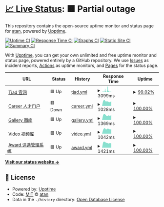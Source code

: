 # [📈 Live Status](https://tanshiqi.github.io/uptime): <!--live status--> **🟧 Partial outage**

This repository contains the open-source uptime monitor and status page for [atan](http://atan.cn), powered by [Upptime](https://github.com/upptime/upptime).

[![Uptime CI](https://github.com/tanshiqi/uptime/workflows/Uptime%20CI/badge.svg)](https://github.com/tanshiqi/uptime/actions?query=workflow%3A%22Uptime+CI%22)
[![Response Time CI](https://github.com/tanshiqi/uptime/workflows/Response%20Time%20CI/badge.svg)](https://github.com/tanshiqi/uptime/actions?query=workflow%3A%22Response+Time+CI%22)
[![Graphs CI](https://github.com/tanshiqi/uptime/workflows/Graphs%20CI/badge.svg)](https://github.com/tanshiqi/uptime/actions?query=workflow%3A%22Graphs+CI%22)
[![Static Site CI](https://github.com/tanshiqi/uptime/workflows/Static%20Site%20CI/badge.svg)](https://github.com/tanshiqi/uptime/actions?query=workflow%3A%22Static+Site+CI%22)
[![Summary CI](https://github.com/tanshiqi/uptime/workflows/Summary%20CI/badge.svg)](https://github.com/tanshiqi/uptime/actions?query=workflow%3A%22Summary+CI%22)

With [Upptime](https://upptime.js.org), you can get your own unlimited and free uptime monitor and status page, powered entirely by a GitHub repository. We use [Issues](https://github.com/tanshiqi/uptime/issues) as incident reports, [Actions](https://github.com/tanshiqi/uptime/actions) as uptime monitors, and [Pages](https://tanshiqi.github.io/uptime) for the status page.

<!--start: status pages-->
<!-- This summary is generated by Upptime (https://github.com/upptime/upptime) -->
<!-- Do not edit this manually, your changes will be overwritten -->
<!-- prettier-ignore -->
| URL | Status | History | Response Time | Uptime |
| --- | ------ | ------- | ------------- | ------ |
| <img alt="" src="https://favicons.githubusercontent.com/www.tjad.cn" height="13"> [Tjad 官网](http://www.tjad.cn) | 🟩 Up | [tjad.yml](https://github.com/tanshiqi/uptime/commits/HEAD/history/tjad.yml) | <details><summary><img alt="Response time graph" src="./graphs/tjad/response-time-week.png" height="20"> 3099ms</summary><br><a href="https://tanshiqi.github.io/uptime/history/tjad"><img alt="Response time 1448" src="https://img.shields.io/endpoint?url=https%3A%2F%2Fraw.githubusercontent.com%2Ftanshiqi%2Fuptime%2FHEAD%2Fapi%2Ftjad%2Fresponse-time.json"></a><br><a href="https://tanshiqi.github.io/uptime/history/tjad"><img alt="24-hour response time 1240" src="https://img.shields.io/endpoint?url=https%3A%2F%2Fraw.githubusercontent.com%2Ftanshiqi%2Fuptime%2FHEAD%2Fapi%2Ftjad%2Fresponse-time-day.json"></a><br><a href="https://tanshiqi.github.io/uptime/history/tjad"><img alt="7-day response time 3099" src="https://img.shields.io/endpoint?url=https%3A%2F%2Fraw.githubusercontent.com%2Ftanshiqi%2Fuptime%2FHEAD%2Fapi%2Ftjad%2Fresponse-time-week.json"></a><br><a href="https://tanshiqi.github.io/uptime/history/tjad"><img alt="30-day response time 1771" src="https://img.shields.io/endpoint?url=https%3A%2F%2Fraw.githubusercontent.com%2Ftanshiqi%2Fuptime%2FHEAD%2Fapi%2Ftjad%2Fresponse-time-month.json"></a><br><a href="https://tanshiqi.github.io/uptime/history/tjad"><img alt="1-year response time 1448" src="https://img.shields.io/endpoint?url=https%3A%2F%2Fraw.githubusercontent.com%2Ftanshiqi%2Fuptime%2FHEAD%2Fapi%2Ftjad%2Fresponse-time-year.json"></a></details> | <details><summary><a href="https://tanshiqi.github.io/uptime/history/tjad">99.02%</a></summary><a href="https://tanshiqi.github.io/uptime/history/tjad"><img alt="All-time uptime 99.36%" src="https://img.shields.io/endpoint?url=https%3A%2F%2Fraw.githubusercontent.com%2Ftanshiqi%2Fuptime%2FHEAD%2Fapi%2Ftjad%2Fuptime.json"></a><br><a href="https://tanshiqi.github.io/uptime/history/tjad"><img alt="24-hour uptime 100.00%" src="https://img.shields.io/endpoint?url=https%3A%2F%2Fraw.githubusercontent.com%2Ftanshiqi%2Fuptime%2FHEAD%2Fapi%2Ftjad%2Fuptime-day.json"></a><br><a href="https://tanshiqi.github.io/uptime/history/tjad"><img alt="7-day uptime 99.02%" src="https://img.shields.io/endpoint?url=https%3A%2F%2Fraw.githubusercontent.com%2Ftanshiqi%2Fuptime%2FHEAD%2Fapi%2Ftjad%2Fuptime-week.json"></a><br><a href="https://tanshiqi.github.io/uptime/history/tjad"><img alt="30-day uptime 97.53%" src="https://img.shields.io/endpoint?url=https%3A%2F%2Fraw.githubusercontent.com%2Ftanshiqi%2Fuptime%2FHEAD%2Fapi%2Ftjad%2Fuptime-month.json"></a><br><a href="https://tanshiqi.github.io/uptime/history/tjad"><img alt="1-year uptime 99.36%" src="https://img.shields.io/endpoint?url=https%3A%2F%2Fraw.githubusercontent.com%2Ftanshiqi%2Fuptime%2FHEAD%2Fapi%2Ftjad%2Fuptime-year.json"></a></details>
| <img alt="" src="https://favicons.githubusercontent.com/careers.tjad.cn" height="13"> [Career 人才门户](http://careers.tjad.cn) | 🟥 Down | [career.yml](https://github.com/tanshiqi/uptime/commits/HEAD/history/career.yml) | <details><summary><img alt="Response time graph" src="./graphs/career/response-time-week.png" height="20"> 1028ms</summary><br><a href="https://tanshiqi.github.io/uptime/history/career"><img alt="Response time 1119" src="https://img.shields.io/endpoint?url=https%3A%2F%2Fraw.githubusercontent.com%2Ftanshiqi%2Fuptime%2FHEAD%2Fapi%2Fcareer%2Fresponse-time.json"></a><br><a href="https://tanshiqi.github.io/uptime/history/career"><img alt="24-hour response time 1011" src="https://img.shields.io/endpoint?url=https%3A%2F%2Fraw.githubusercontent.com%2Ftanshiqi%2Fuptime%2FHEAD%2Fapi%2Fcareer%2Fresponse-time-day.json"></a><br><a href="https://tanshiqi.github.io/uptime/history/career"><img alt="7-day response time 1028" src="https://img.shields.io/endpoint?url=https%3A%2F%2Fraw.githubusercontent.com%2Ftanshiqi%2Fuptime%2FHEAD%2Fapi%2Fcareer%2Fresponse-time-week.json"></a><br><a href="https://tanshiqi.github.io/uptime/history/career"><img alt="30-day response time 1036" src="https://img.shields.io/endpoint?url=https%3A%2F%2Fraw.githubusercontent.com%2Ftanshiqi%2Fuptime%2FHEAD%2Fapi%2Fcareer%2Fresponse-time-month.json"></a><br><a href="https://tanshiqi.github.io/uptime/history/career"><img alt="1-year response time 1119" src="https://img.shields.io/endpoint?url=https%3A%2F%2Fraw.githubusercontent.com%2Ftanshiqi%2Fuptime%2FHEAD%2Fapi%2Fcareer%2Fresponse-time-year.json"></a></details> | <details><summary><a href="https://tanshiqi.github.io/uptime/history/career">100.00%</a></summary><a href="https://tanshiqi.github.io/uptime/history/career"><img alt="All-time uptime 99.95%" src="https://img.shields.io/endpoint?url=https%3A%2F%2Fraw.githubusercontent.com%2Ftanshiqi%2Fuptime%2FHEAD%2Fapi%2Fcareer%2Fuptime.json"></a><br><a href="https://tanshiqi.github.io/uptime/history/career"><img alt="24-hour uptime 99.99%" src="https://img.shields.io/endpoint?url=https%3A%2F%2Fraw.githubusercontent.com%2Ftanshiqi%2Fuptime%2FHEAD%2Fapi%2Fcareer%2Fuptime-day.json"></a><br><a href="https://tanshiqi.github.io/uptime/history/career"><img alt="7-day uptime 100.00%" src="https://img.shields.io/endpoint?url=https%3A%2F%2Fraw.githubusercontent.com%2Ftanshiqi%2Fuptime%2FHEAD%2Fapi%2Fcareer%2Fuptime-week.json"></a><br><a href="https://tanshiqi.github.io/uptime/history/career"><img alt="30-day uptime 100.00%" src="https://img.shields.io/endpoint?url=https%3A%2F%2Fraw.githubusercontent.com%2Ftanshiqi%2Fuptime%2FHEAD%2Fapi%2Fcareer%2Fuptime-month.json"></a><br><a href="https://tanshiqi.github.io/uptime/history/career"><img alt="1-year uptime 99.95%" src="https://img.shields.io/endpoint?url=https%3A%2F%2Fraw.githubusercontent.com%2Ftanshiqi%2Fuptime%2FHEAD%2Fapi%2Fcareer%2Fuptime-year.json"></a></details>
| <img alt="" src="https://favicons.githubusercontent.com/da.tjad.cn" height="13"> [Gallery 图库](http://da.tjad.cn) | 🟩 Up | [gallery.yml](https://github.com/tanshiqi/uptime/commits/HEAD/history/gallery.yml) | <details><summary><img alt="Response time graph" src="./graphs/gallery/response-time-week.png" height="20"> 1369ms</summary><br><a href="https://tanshiqi.github.io/uptime/history/gallery"><img alt="Response time 1375" src="https://img.shields.io/endpoint?url=https%3A%2F%2Fraw.githubusercontent.com%2Ftanshiqi%2Fuptime%2FHEAD%2Fapi%2Fgallery%2Fresponse-time.json"></a><br><a href="https://tanshiqi.github.io/uptime/history/gallery"><img alt="24-hour response time 1496" src="https://img.shields.io/endpoint?url=https%3A%2F%2Fraw.githubusercontent.com%2Ftanshiqi%2Fuptime%2FHEAD%2Fapi%2Fgallery%2Fresponse-time-day.json"></a><br><a href="https://tanshiqi.github.io/uptime/history/gallery"><img alt="7-day response time 1369" src="https://img.shields.io/endpoint?url=https%3A%2F%2Fraw.githubusercontent.com%2Ftanshiqi%2Fuptime%2FHEAD%2Fapi%2Fgallery%2Fresponse-time-week.json"></a><br><a href="https://tanshiqi.github.io/uptime/history/gallery"><img alt="30-day response time 1761" src="https://img.shields.io/endpoint?url=https%3A%2F%2Fraw.githubusercontent.com%2Ftanshiqi%2Fuptime%2FHEAD%2Fapi%2Fgallery%2Fresponse-time-month.json"></a><br><a href="https://tanshiqi.github.io/uptime/history/gallery"><img alt="1-year response time 1375" src="https://img.shields.io/endpoint?url=https%3A%2F%2Fraw.githubusercontent.com%2Ftanshiqi%2Fuptime%2FHEAD%2Fapi%2Fgallery%2Fresponse-time-year.json"></a></details> | <details><summary><a href="https://tanshiqi.github.io/uptime/history/gallery">100.00%</a></summary><a href="https://tanshiqi.github.io/uptime/history/gallery"><img alt="All-time uptime 99.90%" src="https://img.shields.io/endpoint?url=https%3A%2F%2Fraw.githubusercontent.com%2Ftanshiqi%2Fuptime%2FHEAD%2Fapi%2Fgallery%2Fuptime.json"></a><br><a href="https://tanshiqi.github.io/uptime/history/gallery"><img alt="24-hour uptime 100.00%" src="https://img.shields.io/endpoint?url=https%3A%2F%2Fraw.githubusercontent.com%2Ftanshiqi%2Fuptime%2FHEAD%2Fapi%2Fgallery%2Fuptime-day.json"></a><br><a href="https://tanshiqi.github.io/uptime/history/gallery"><img alt="7-day uptime 100.00%" src="https://img.shields.io/endpoint?url=https%3A%2F%2Fraw.githubusercontent.com%2Ftanshiqi%2Fuptime%2FHEAD%2Fapi%2Fgallery%2Fuptime-week.json"></a><br><a href="https://tanshiqi.github.io/uptime/history/gallery"><img alt="30-day uptime 99.87%" src="https://img.shields.io/endpoint?url=https%3A%2F%2Fraw.githubusercontent.com%2Ftanshiqi%2Fuptime%2FHEAD%2Fapi%2Fgallery%2Fuptime-month.json"></a><br><a href="https://tanshiqi.github.io/uptime/history/gallery"><img alt="1-year uptime 99.90%" src="https://img.shields.io/endpoint?url=https%3A%2F%2Fraw.githubusercontent.com%2Ftanshiqi%2Fuptime%2FHEAD%2Fapi%2Fgallery%2Fuptime-year.json"></a></details>
| <img alt="" src="https://favicons.githubusercontent.com/vd.tjad.cn" height="13"> [Video 视频库](http://vd.tjad.cn) | 🟩 Up | [video.yml](https://github.com/tanshiqi/uptime/commits/HEAD/history/video.yml) | <details><summary><img alt="Response time graph" src="./graphs/video/response-time-week.png" height="20"> 1042ms</summary><br><a href="https://tanshiqi.github.io/uptime/history/video"><img alt="Response time 1172" src="https://img.shields.io/endpoint?url=https%3A%2F%2Fraw.githubusercontent.com%2Ftanshiqi%2Fuptime%2FHEAD%2Fapi%2Fvideo%2Fresponse-time.json"></a><br><a href="https://tanshiqi.github.io/uptime/history/video"><img alt="24-hour response time 1040" src="https://img.shields.io/endpoint?url=https%3A%2F%2Fraw.githubusercontent.com%2Ftanshiqi%2Fuptime%2FHEAD%2Fapi%2Fvideo%2Fresponse-time-day.json"></a><br><a href="https://tanshiqi.github.io/uptime/history/video"><img alt="7-day response time 1042" src="https://img.shields.io/endpoint?url=https%3A%2F%2Fraw.githubusercontent.com%2Ftanshiqi%2Fuptime%2FHEAD%2Fapi%2Fvideo%2Fresponse-time-week.json"></a><br><a href="https://tanshiqi.github.io/uptime/history/video"><img alt="30-day response time 1107" src="https://img.shields.io/endpoint?url=https%3A%2F%2Fraw.githubusercontent.com%2Ftanshiqi%2Fuptime%2FHEAD%2Fapi%2Fvideo%2Fresponse-time-month.json"></a><br><a href="https://tanshiqi.github.io/uptime/history/video"><img alt="1-year response time 1172" src="https://img.shields.io/endpoint?url=https%3A%2F%2Fraw.githubusercontent.com%2Ftanshiqi%2Fuptime%2FHEAD%2Fapi%2Fvideo%2Fresponse-time-year.json"></a></details> | <details><summary><a href="https://tanshiqi.github.io/uptime/history/video">100.00%</a></summary><a href="https://tanshiqi.github.io/uptime/history/video"><img alt="All-time uptime 99.88%" src="https://img.shields.io/endpoint?url=https%3A%2F%2Fraw.githubusercontent.com%2Ftanshiqi%2Fuptime%2FHEAD%2Fapi%2Fvideo%2Fuptime.json"></a><br><a href="https://tanshiqi.github.io/uptime/history/video"><img alt="24-hour uptime 100.00%" src="https://img.shields.io/endpoint?url=https%3A%2F%2Fraw.githubusercontent.com%2Ftanshiqi%2Fuptime%2FHEAD%2Fapi%2Fvideo%2Fuptime-day.json"></a><br><a href="https://tanshiqi.github.io/uptime/history/video"><img alt="7-day uptime 100.00%" src="https://img.shields.io/endpoint?url=https%3A%2F%2Fraw.githubusercontent.com%2Ftanshiqi%2Fuptime%2FHEAD%2Fapi%2Fvideo%2Fuptime-week.json"></a><br><a href="https://tanshiqi.github.io/uptime/history/video"><img alt="30-day uptime 99.75%" src="https://img.shields.io/endpoint?url=https%3A%2F%2Fraw.githubusercontent.com%2Ftanshiqi%2Fuptime%2FHEAD%2Fapi%2Fvideo%2Fuptime-month.json"></a><br><a href="https://tanshiqi.github.io/uptime/history/video"><img alt="1-year uptime 99.88%" src="https://img.shields.io/endpoint?url=https%3A%2F%2Fraw.githubusercontent.com%2Ftanshiqi%2Fuptime%2FHEAD%2Fapi%2Fvideo%2Fuptime-year.json"></a></details>
| <img alt="" src="https://favicons.githubusercontent.com/award.tjad.cn" height="13"> [Award 评选管理系统](http://award.tjad.cn) | 🟩 Up | [award.yml](https://github.com/tanshiqi/uptime/commits/HEAD/history/award.yml) | <details><summary><img alt="Response time graph" src="./graphs/award/response-time-week.png" height="20"> 1421ms</summary><br><a href="https://tanshiqi.github.io/uptime/history/award"><img alt="Response time 1714" src="https://img.shields.io/endpoint?url=https%3A%2F%2Fraw.githubusercontent.com%2Ftanshiqi%2Fuptime%2FHEAD%2Fapi%2Faward%2Fresponse-time.json"></a><br><a href="https://tanshiqi.github.io/uptime/history/award"><img alt="24-hour response time 1208" src="https://img.shields.io/endpoint?url=https%3A%2F%2Fraw.githubusercontent.com%2Ftanshiqi%2Fuptime%2FHEAD%2Fapi%2Faward%2Fresponse-time-day.json"></a><br><a href="https://tanshiqi.github.io/uptime/history/award"><img alt="7-day response time 1421" src="https://img.shields.io/endpoint?url=https%3A%2F%2Fraw.githubusercontent.com%2Ftanshiqi%2Fuptime%2FHEAD%2Fapi%2Faward%2Fresponse-time-week.json"></a><br><a href="https://tanshiqi.github.io/uptime/history/award"><img alt="30-day response time 2370" src="https://img.shields.io/endpoint?url=https%3A%2F%2Fraw.githubusercontent.com%2Ftanshiqi%2Fuptime%2FHEAD%2Fapi%2Faward%2Fresponse-time-month.json"></a><br><a href="https://tanshiqi.github.io/uptime/history/award"><img alt="1-year response time 1714" src="https://img.shields.io/endpoint?url=https%3A%2F%2Fraw.githubusercontent.com%2Ftanshiqi%2Fuptime%2FHEAD%2Fapi%2Faward%2Fresponse-time-year.json"></a></details> | <details><summary><a href="https://tanshiqi.github.io/uptime/history/award">100.00%</a></summary><a href="https://tanshiqi.github.io/uptime/history/award"><img alt="All-time uptime 99.89%" src="https://img.shields.io/endpoint?url=https%3A%2F%2Fraw.githubusercontent.com%2Ftanshiqi%2Fuptime%2FHEAD%2Fapi%2Faward%2Fuptime.json"></a><br><a href="https://tanshiqi.github.io/uptime/history/award"><img alt="24-hour uptime 100.00%" src="https://img.shields.io/endpoint?url=https%3A%2F%2Fraw.githubusercontent.com%2Ftanshiqi%2Fuptime%2FHEAD%2Fapi%2Faward%2Fuptime-day.json"></a><br><a href="https://tanshiqi.github.io/uptime/history/award"><img alt="7-day uptime 100.00%" src="https://img.shields.io/endpoint?url=https%3A%2F%2Fraw.githubusercontent.com%2Ftanshiqi%2Fuptime%2FHEAD%2Fapi%2Faward%2Fuptime-week.json"></a><br><a href="https://tanshiqi.github.io/uptime/history/award"><img alt="30-day uptime 99.74%" src="https://img.shields.io/endpoint?url=https%3A%2F%2Fraw.githubusercontent.com%2Ftanshiqi%2Fuptime%2FHEAD%2Fapi%2Faward%2Fuptime-month.json"></a><br><a href="https://tanshiqi.github.io/uptime/history/award"><img alt="1-year uptime 99.89%" src="https://img.shields.io/endpoint?url=https%3A%2F%2Fraw.githubusercontent.com%2Ftanshiqi%2Fuptime%2FHEAD%2Fapi%2Faward%2Fuptime-year.json"></a></details>

<!--end: status pages-->

[**Visit our status website →**](https://tanshiqi.github.io/uptime)

## 📄 License

- Powered by: [Upptime](https://github.com/upptime/upptime)
- Code: [MIT](./LICENSE) © [atan](http://atan.cn)
- Data in the `./history` directory: [Open Database License](https://opendatacommons.org/licenses/odbl/1-0/)

